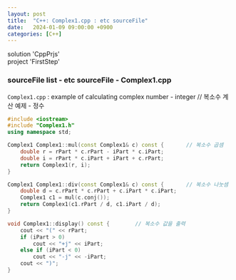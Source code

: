 ```yaml
---
layout: post
title:  "C++: Complex1.cpp : etc sourceFile"
date:   2024-01-09 09:00:00 +0900
categories: [C++]
---
```


solution 'CppPrjs'   
project 'FirstStep'   
   
### sourceFile list - etc sourceFile - Complex1.cpp   
`Complex1.cpp` : example of calculating complex number - integer // 복소수 계산 예제 - 정수   
   
```cpp
#include <iostream>
#include "Complex1.h"
using namespace std;

Complex1 Complex1::mul(const Complex1& c) const {		// 복소수 곱셈
	double r = rPart * c.rPart - iPart * c.iPart;
	double i = rPart * c.iPart + iPart + c.rPart;
	return Complex1(r, i);
}

Complex1 Complex1::div(const Complex1& c) const {		// 복소수 나눗셈
	double d = c.rPart * c.rPart + c.iPart * c.iPart;
	Complex1 c1 = mul(c.conj());
	return Complex1(c1.rPart / d, c1.iPart / d);
}

void Complex1::display() const {		// 복소수 값을 출력
	cout << "(" << rPart;
	if (iPart > 0)
		cout << "+j" << iPart;
	else if (iPart < 0)
		cout << "-j" << -iPart;
	cout << ")";
}
```
